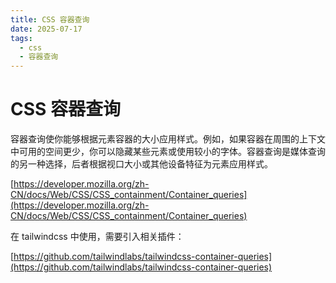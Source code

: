 ```yaml
---
title: CSS 容器查询
date: 2025-07-17
tags:
  - css
  - 容器查询
---
```


# CSS 容器查询

容器查询使你能够根据元素容器的大小应用样式。例如，如果容器在周围的上下文中可用的空间更少，你可以隐藏某些元素或使用较小的字体。容器查询是媒体查询的另一种选择，后者根据视口大小或其他设备特征为元素应用样式。

[https://developer.mozilla.org/zh-CN/docs/Web/CSS/CSS_containment/Container_queries](https://developer.mozilla.org/zh-CN/docs/Web/CSS/CSS_containment/Container_queries)

在 tailwindcss 中使用，需要引入相关插件：

[https://github.com/tailwindlabs/tailwindcss-container-queries](https://github.com/tailwindlabs/tailwindcss-container-queries)
